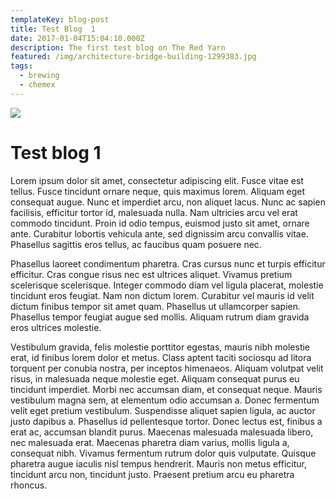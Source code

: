 ```yaml
---
templateKey: blog-post
title: Test Blog  1
date: 2017-01-04T15:04:10.000Z
description: The first test blog on The Red Yarn
featured: /img/architecture-bridge-building-1299383.jpg
tags:
  - brewing
  - chemex
---
```

![](/img/architecture-bridge-building-1299383.jpg)



# **Test blog 1**

Lorem ipsum dolor sit amet, consectetur adipiscing elit. Fusce vitae est tellus. Fusce tincidunt ornare neque, quis maximus lorem. Aliquam eget consequat augue. Nunc et imperdiet arcu, non aliquet lacus. Nunc ac sapien facilisis, efficitur tortor id, malesuada nulla. Nam ultricies arcu vel erat commodo tincidunt. Proin id odio tempus, euismod justo sit amet, ornare ante. Curabitur lobortis vehicula ante, sed dignissim arcu convallis vitae. Phasellus sagittis eros tellus, ac faucibus quam posuere nec.



Phasellus laoreet condimentum pharetra. Cras cursus nunc et turpis efficitur efficitur. Cras congue risus nec est ultrices aliquet. Vivamus pretium scelerisque scelerisque. Integer commodo diam vel ligula placerat, molestie tincidunt eros feugiat. Nam non dictum lorem. Curabitur vel mauris id velit dictum finibus tempor sit amet quam. Phasellus ut ullamcorper sapien. Phasellus tempor feugiat augue sed mollis. Aliquam rutrum diam gravida eros ultrices molestie.



Vestibulum gravida, felis molestie porttitor egestas, mauris nibh molestie erat, id finibus lorem dolor et metus. Class aptent taciti sociosqu ad litora torquent per conubia nostra, per inceptos himenaeos. Aliquam volutpat velit risus, in malesuada neque molestie eget. Aliquam consequat purus eu tincidunt imperdiet. Morbi nec accumsan diam, et consequat neque. Mauris vestibulum magna sem, at elementum odio accumsan a. Donec fermentum velit eget pretium vestibulum. Suspendisse aliquet sapien ligula, ac auctor justo dapibus a. Phasellus id pellentesque tortor. Donec lectus est, finibus a erat ac, accumsan blandit purus. Maecenas malesuada malesuada libero, nec malesuada erat. Maecenas pharetra diam varius, mollis ligula a, consequat nibh. Vivamus fermentum rutrum dolor quis vulputate. Quisque pharetra augue iaculis nisl tempus hendrerit. Mauris non metus efficitur, tincidunt arcu non, tincidunt justo. Praesent pretium arcu eu pharetra rhoncus.
